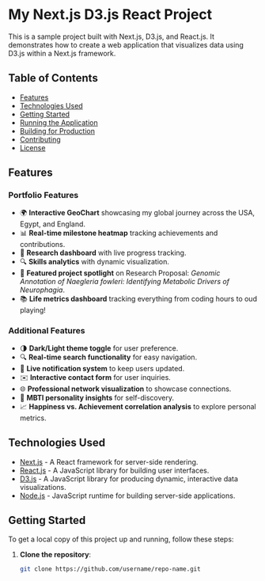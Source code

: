 # My Next.js D3.js React Project

This is a sample project built with Next.js, D3.js, and React.js. It demonstrates how to create a web application that visualizes data using D3.js within a Next.js framework.

## Table of Contents

- [Features](#features)
- [Technologies Used](#technologies-used)
- [Getting Started](#getting-started)
- [Running the Application](#running-the-application)
- [Building for Production](#building-for-production)
- [Contributing](#contributing)
- [License](#license)

## Features

### Portfolio Features
- 🌍 **Interactive GeoChart** showcasing my global journey across the USA, Egypt, and England.
- 📊 **Real-time milestone heatmap** tracking achievements and contributions.
- 🧠 **Research dashboard** with live progress tracking.
- 🔍 **Skills analytics** with dynamic visualization.
- 🧬 **Featured project spotlight** on Research Proposal: *Genomic Annotation of Naegleria fowleri: Identifying Metabolic Drivers of Neurophagia*.
- 📚 **Life metrics dashboard** tracking everything from coding hours to oud playing!

### Additional Features
- 🌗 **Dark/Light theme toggle** for user preference.
- 🔍 **Real-time search functionality** for easy navigation.
- 🔔 **Live notification system** to keep users updated.
- ✉️ **Interactive contact form** for user inquiries.
- 🌐 **Professional network visualization** to showcase connections.
- 🧩 **MBTI personality insights** for self-discovery.
- 📈 **Happiness vs. Achievement correlation analysis** to explore personal metrics.

## Technologies Used

- [Next.js](https://nextjs.org/) - A React framework for server-side rendering.
- [React.js](https://reactjs.org/) - A JavaScript library for building user interfaces.
- [D3.js](https://d3js.org/) - A JavaScript library for producing dynamic, interactive data visualizations.
- [Node.js](https://nodejs.org/) - JavaScript runtime for building server-side applications.

## Getting Started

To get a local copy of this project up and running, follow these steps:

1. **Clone the repository**:
   ```bash
   git clone https://github.com/username/repo-name.git

